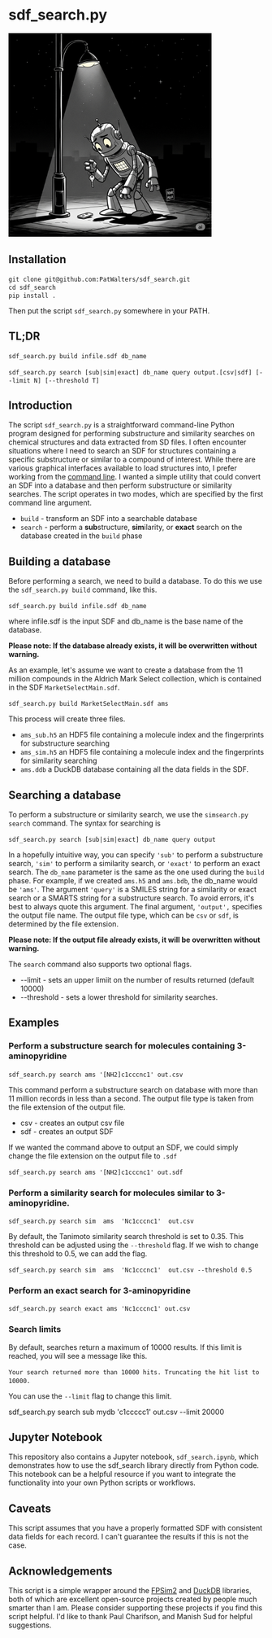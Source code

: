 # sdf_search.py

<img src="https://raw.githubusercontent.com/PatWalters/sdf_search/refs/heads/main/robot_with_keys.png" width="400" alt="a robot looking for its keys under a lamp post"/>      

## Installation

```
git clone git@github.com:PatWalters/sdf_search.git  
cd sdf_search  
pip install .
```

Then put the script `sdf_search.py` somewhere in your PATH.

## TL;DR

```
sdf_search.py build infile.sdf db_name

sdf_search.py search [sub|sim|exact] db_name query output.[csv|sdf] [--limit N] [--threshold T]
```

## Introduction

The script `sdf_search.py` is a straightforward command-line Python program designed for performing substructure and
similarity searches on chemical structures and data extracted from SD files. I often encounter situations where I need
to search an SDF for structures containing a specific substructure or similar to a compound of interest. While there are
various graphical interfaces available to load structures into, I prefer working from
the [command line](https://www.amazon.com/Beginning-Was-Command-Line-ebook/dp/B0011GA08E/). I wanted a simple utility
that could convert an SDF into a database and then perform substructure or similarity searches. The script operates in
two modes, which are specified by the first command line argument.

- `build` - transform an SDF into a searchable database
- `search` - perform a **sub**structure, **sim**ilarity, or **exact** search on the database created in the `build` phase

## Building a database

Before performing a search, we need to build a database. To do this we use the `sdf_search.py build` command, like this.

`sdf_search.py build infile.sdf db_name`

where infile.sdf is the input SDF and db_name is the base name of the database.

**Please note: If the database already exists, it will be overwritten without warning.**

As an example, let's assume we want to create a database from the 11 million compounds in the Aldrich Mark Select
collection, which is contained in the SDF `MarketSelectMain.sdf`.

`sdf_search.py build MarketSelectMain.sdf ams`

This process will create three files.

- `ams_sub.h5`  an HDF5 file containing a molecule index and the fingerprints for substructure searching
- `ams_sim.h5`  an HDF5 file containing a molecule index and the fingerprints for similarity searching
- `ams.ddb`  a DuckDB database containing all the data fields in the SDF.

## Searching a database

To perform a substructure or similarity search, we use the `simsearch.py search` command. The syntax for searching is

`sdf_search.py search [sub|sim|exact] db_name query output`

In a hopefully intuitive way, you can specify `'sub'` to perform a substructure search, `'sim'` to perform a
similarity search, or `'exact'` to perform an exact search. The `db_name` parameter is the same as the one used during the `build` phase. For example, if we
created `ams.h5` and `ams.bdb`, the db_name would be `'ams'`. The argument `'query'` is a SMILES string for a similarity
or exact search or a SMARTS string for a substructure search. To avoid errors, it's best to always quote this argument. The final
argument, `'output',` specifies the output file name. The output file type, which can be `csv` or `sdf`, is determined
by the file extension.

**Please note: If the output file already exists, it will be overwritten without warning.**

The `search` command also supports two optional flags.

- --limit - sets an upper limiit on the number of results returned (default 10000\)
- --threshold - sets a lower threshold for similarity searches.

## Examples

### Perform a substructure search for molecules containing 3-aminopyridine

`sdf_search.py search ams '[NH2]c1cccnc1' out.csv`

This command perform a substructure search on database with more than 11 million records in less than a second. The
output file type is taken from the file extension of the output file.

- csv - creates an output csv file
- sdf - creates an output SDF

If we wanted the command above to output an SDF, we could simply change the file extension on the output file to `.sdf`

`sdf_search.py search ams '[NH2]c1cccnc1' out.sdf`

### Perform a similarity search for molecules similar to 3-aminopyridine.

`sdf_search.py search sim  ams  'Nc1cccnc1'  out.csv`

By default, the Tanimoto similarity search threshold is set to 0.35. This threshold can be adjusted using the
`--threshold` flag. If we wish to change this threshold to 0.5, we can add the flag.

`sdf_search.py search sim  ams  'Nc1cccnc1'  out.csv --threshold 0.5`

### Perform an exact search for 3-aminopyridine

`sdf_search.py search exact ams 'Nc1cccnc1' out.csv`

### Search limits

By default, searches return a maximum of 10000 results. If this limit is reached, you will see a message like this.

`Your search returned more than 10000 hits. Truncating the hit list to 10000.`

You can use the `--limit` flag to change this limit.

sdf_search.py search sub mydb  'c1ccccc1' out.csv --limit 20000

## Jupyter Notebook

This repository also contains a Jupyter notebook, `sdf_search.ipynb`, which demonstrates how to use the sdf_search
library directly from Python code. This notebook can be a helpful resource if you want to integrate the functionality
into your own Python scripts or workflows.

## Caveats

This script assumes that you have a properly formatted SDF with consistent data fields for each record. I can't
guarantee the results if this is not the case.

## Acknowledgements

This script is a simple wrapper around the [FPSim2](https://github.com/chembl/FPSim2) and [DuckDB](https://duckdb.org/)
libraries, both of which are excellent open-source projects created by people much smarter than I am. Please consider
supporting these projects if you find this script helpful.  I'd like to thank Paul Charifson, and Manish Sud for helpful
suggestions.
